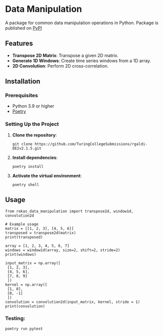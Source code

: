 # Data Manipulation

A package for common data manipulation operations in Python.
Package is published on [PyPI](https://pypi.org/project/rokas-data-manipulation/)

## Features

- **Transpose 2D Matrix**: Transpose a given 2D matrix.
- **Generate 1D Windows**: Create time series windows from a 1D array.
- **2D Convolution**: Perform 2D cross-correlation.

## Installation

### Prerequisites

- Python 3.9 or higher
- [Poetry](https://python-poetry.org/docs/#installation)

### Setting Up the Project

1. **Clone the repository**:

   ```
   git clone https://github.com/TuringCollegeSubmissions/rgaldi-DE2v2.1.5.git
2. **Install dependencies**:
   ```
   poetry install
3. **Activate the virtual environment**:
   ``` 
   poetry shell

## **Usage**
   ```
   from rokas_data_manipulation import transpose2d, window1d, convolution2d
   
   # Example usage
   matrix = [[1, 2, 3], [4, 5, 6]]
   transposed = transpose2d(matrix)
   print(transposed)
   
   array = [1, 2, 3, 4, 5, 6, 7]
   windows = window1d(array, size=2, shift=2, stride=2)
   print(windows) 
   
   input_matrix = np.array([
    [1, 2, 3],
    [4, 5, 6],
    [7, 8, 9]
    ])
   kernel = np.array([
    [1, 0],
    [0, -1]
    ])
   convolution = convolution2d(input_matrix, kernel, stride = 1)
   print(convolution)
   ```
### **Testing**:
   ```
   poetry run pytest
   ```

